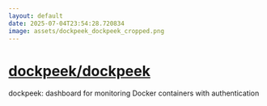 ```yaml
---
layout: default
date: 2025-07-04T23:54:28.720834
image: assets/dockpeek_dockpeek_cropped.png
---
```


# [dockpeek/dockpeek](https://github.com/dockpeek/dockpeek)

dockpeek: dashboard for monitoring Docker containers with authentication
